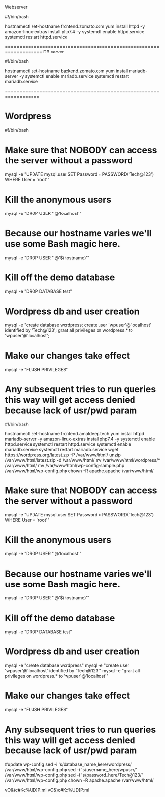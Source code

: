 Webserver

#!/bin/bash

hostnamectl set-hostname frontend.zomato.com
yum install httpd -y 
amazon-linux-extras install php7.4  -y 
systemctl enable httpd.service
systemctl restart httpd.service


===================================================================
DB server

#!/bin/bash

hostnamectl set-hostname backend.zomato.com
yum install mariadb-server -y 
systemctl enable mariadb.service
systemctl restart mariadb.service




==================================================================



# Wordpress

#!/bin/bash

# Make sure that NOBODY can access the server without a password
mysql -e "UPDATE mysql.user SET Password = PASSWORD('Tech@123') WHERE User = 'root'"
# Kill the anonymous users
mysql -e "DROP USER ''@'localhost'"
# Because our hostname varies we'll use some Bash magic here.
mysql -e "DROP USER ''@'$(hostname)'"
# Kill off the demo database
mysql -e "DROP DATABASE test"
# Wordpress db and user creation 
mysql -e "create database wordpress; create user 'wpuser'@'localhost' identified by 'Tech@123'; grant all privileges on wordpress.* to 'wpuser'@'localhost';
# Make our changes take effect
mysql -e "FLUSH PRIVILEGES"
# Any subsequent tries to run queries this way will get access denied because lack of usr/pwd param









#!/bin/bash

hostnamectl set-hostname frontend.amaldeep.tech
yum install httpd mariadb-server -y 
amazon-linux-extras install php7.4  -y 
systemctl enable httpd.service
systemctl restart httpd.service
systemctl enable mariadb.service
systemctl restart mariadb.service
wget https://wordpress.org/latest.zip -P /var/www/html/
unzip /var/www/html/latest.zip  -d /var/www/html/
mv /var/www/html/wordpress/* /var/www/html/ 
mv /var/www/html/wp-config-sample.php  /var/www/html/wp-config.php
chown -R apache.apache /var/www/html/  

# Make sure that NOBODY can access the server without a password
mysql -e "UPDATE mysql.user SET Password = PASSWORD('Tech@123') WHERE User = 'root'"
# Kill the anonymous users
mysql -e "DROP USER ''@'localhost'"
# Because our hostname varies we'll use some Bash magic here.
mysql -e "DROP USER ''@'$(hostname)'"
# Kill off the demo database
mysql -e "DROP DATABASE test"
# Wordpress db and user creation 
mysql -e "create database wordpress"
mysql -e "create user 'wpuser'@'localhost' identified by 'Tech@123'"
mysql -e "grant all privileges on wordpress.* to 'wpuser'@'localhost'"
# Make our changes take effect
mysql -e "FLUSH PRIVILEGES"
# Any subsequent tries to run queries this way will get access denied because lack of usr/pwd param


#update wp-config 
sed -i 's/database_name_here/wordpress/' /var/www/html/wp-config.php
sed -i 's/username_here/wpuser/' /var/www/html/wp-config.php
sed -i 's/password_here/Tech@123/' /var/www/html/wp-config.php
chown -R apache.apache /var/www/html/






vO&)c#Kc%UD]P:ml
vO&)c#Kc%UD]P:ml